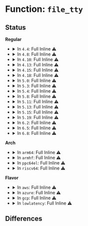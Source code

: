 # Function: <code>file_tty</code>

## Status
<b>Regular</b>
<ul>
<li>
<details>
<summary>In <code>4.4</code>: Full Inline ⚠️</summary>

**Collision:** Unique Static

**Inline:** Full

**Transformation:** False

**Instances:**

```
In drivers/tty/tty_io.c (ffffffff814df70b)
Location: drivers/tty/tty_io.c:181
Inline: True
Inline callers:
  - drivers/tty/tty_io.c:this_tty
  - drivers/tty/tty_io.c:__tty_fasync
  - drivers/tty/tty_io.c:tty_fasync
  - drivers/tty/tty_io.c:__tty_hangup
  - drivers/tty/tty_io.c:tty_compat_ioctl
  - drivers/tty/tty_io.c:tty_poll
  - drivers/tty/tty_io.c:tty_read
  - drivers/tty/tty_io.c:tty_write
  - drivers/tty/tty_io.c:tty_ioctl
  - drivers/tty/tty_io.c:tty_release
```
</details>
</li>
<li>
<details>
<summary>In <code>4.8</code>: Full Inline ⚠️</summary>

**Collision:** Unique Static

**Inline:** Full

**Transformation:** False

**Instances:**

```
In drivers/tty/tty_io.c (ffffffff815308bb)
Location: drivers/tty/tty_io.c:176
Inline: True
Inline callers:
  - drivers/tty/tty_io.c:this_tty
  - drivers/tty/tty_io.c:tty_compat_ioctl
  - drivers/tty/tty_io.c:tty_ioctl
  - drivers/tty/tty_io.c:tty_fasync
  - drivers/tty/tty_io.c:__tty_fasync
  - drivers/tty/tty_io.c:tty_poll
  - drivers/tty/tty_io.c:tty_release
  - drivers/tty/tty_io.c:tty_write
  - drivers/tty/tty_io.c:tty_read
  - drivers/tty/tty_io.c:__tty_hangup
```
</details>
</li>
<li>
<details>
<summary>In <code>4.10</code>: Full Inline ⚠️</summary>

**Collision:** Unique Static

**Inline:** Full

**Transformation:** False

**Instances:**

```
In drivers/tty/tty_io.c (ffffffff8155d00b)
Location: drivers/tty/tty_io.c:176
Inline: True
Inline callers:
  - drivers/tty/tty_io.c:this_tty
  - drivers/tty/tty_io.c:tty_compat_ioctl
  - drivers/tty/tty_io.c:tty_ioctl
  - drivers/tty/tty_io.c:tty_fasync
  - drivers/tty/tty_io.c:__tty_fasync
  - drivers/tty/tty_io.c:tty_poll
  - drivers/tty/tty_io.c:tty_release
  - drivers/tty/tty_io.c:tty_write
  - drivers/tty/tty_io.c:tty_read
  - drivers/tty/tty_io.c:__tty_hangup
```
</details>
</li>
<li>
<details>
<summary>In <code>4.13</code>: Full Inline ⚠️</summary>

**Collision:** Unique Static

**Inline:** Full

**Transformation:** False

**Instances:**

```
In drivers/tty/tty_io.c (ffffffff81571a1b)
Location: drivers/tty/tty_io.c:177
Inline: True
Inline callers:
  - drivers/tty/tty_io.c:this_tty
  - drivers/tty/tty_io.c:tty_compat_ioctl
  - drivers/tty/tty_io.c:tty_ioctl
  - drivers/tty/tty_io.c:tty_fasync
  - drivers/tty/tty_io.c:__tty_fasync
  - drivers/tty/tty_io.c:tty_poll
  - drivers/tty/tty_io.c:tty_release
  - drivers/tty/tty_io.c:tty_write
  - drivers/tty/tty_io.c:tty_read
```
</details>
</li>
<li>
<details>
<summary>In <code>4.15</code>: Full Inline ⚠️</summary>

**Collision:** Unique Static

**Inline:** Full

**Transformation:** False

**Instances:**

```
In drivers/tty/tty_io.c (ffffffff815d5f8b)
Location: drivers/tty/tty_io.c:178
Inline: True
Inline callers:
  - drivers/tty/tty_io.c:this_tty
  - drivers/tty/tty_io.c:tty_compat_ioctl
  - drivers/tty/tty_io.c:tty_ioctl
  - drivers/tty/tty_io.c:tty_fasync
  - drivers/tty/tty_io.c:__tty_fasync
  - drivers/tty/tty_io.c:tty_poll
  - drivers/tty/tty_io.c:tty_release
  - drivers/tty/tty_io.c:tty_write
  - drivers/tty/tty_io.c:tty_read
  - drivers/tty/tty_io.c:tty_show_fdinfo
```
</details>
</li>
<li>
<details>
<summary>In <code>4.18</code>: Full Inline ⚠️</summary>

**Collision:** Unique Static

**Inline:** Full

**Transformation:** False

**Instances:**

```
In drivers/tty/tty_io.c (ffffffff8160eedb)
Location: drivers/tty/tty_io.c:178
Inline: True
Inline callers:
  - drivers/tty/tty_io.c:this_tty
  - drivers/tty/tty_io.c:tty_compat_ioctl
  - drivers/tty/tty_io.c:tty_ioctl
  - drivers/tty/tty_io.c:tty_fasync
  - drivers/tty/tty_io.c:__tty_fasync
  - drivers/tty/tty_io.c:tty_poll
  - drivers/tty/tty_io.c:tty_release
  - drivers/tty/tty_io.c:tty_write
  - drivers/tty/tty_io.c:tty_read
  - drivers/tty/tty_io.c:tty_show_fdinfo
```
</details>
</li>
<li>
<details>
<summary>In <code>5.0</code>: Full Inline ⚠️</summary>

**Collision:** Unique Static

**Inline:** Full

**Transformation:** False

**Instances:**

```
In drivers/tty/tty_io.c (ffffffff8162babb)
Location: drivers/tty/tty_io.c:179
Inline: True
Inline callers:
  - drivers/tty/tty_io.c:this_tty
  - drivers/tty/tty_io.c:tty_compat_ioctl
  - drivers/tty/tty_io.c:tty_ioctl
  - drivers/tty/tty_io.c:tty_fasync
  - drivers/tty/tty_io.c:__tty_fasync
  - drivers/tty/tty_io.c:tty_poll
  - drivers/tty/tty_io.c:tty_release
  - drivers/tty/tty_io.c:tty_write
  - drivers/tty/tty_io.c:tty_read
  - drivers/tty/tty_io.c:tty_show_fdinfo
```
</details>
</li>
<li>
<details>
<summary>In <code>5.3</code>: Full Inline ⚠️</summary>

**Collision:** Unique Static

**Inline:** Full

**Transformation:** False

**Instances:**

```
In drivers/tty/tty_io.c (ffffffff8165fbbb)
Location: drivers/tty/tty_io.c:179
Inline: True
Inline callers:
  - drivers/tty/tty_io.c:this_tty
  - drivers/tty/tty_io.c:tty_compat_ioctl
  - drivers/tty/tty_io.c:tty_ioctl
  - drivers/tty/tty_io.c:tty_fasync
  - drivers/tty/tty_io.c:__tty_fasync
  - drivers/tty/tty_io.c:tty_poll
  - drivers/tty/tty_io.c:tty_release
  - drivers/tty/tty_io.c:tty_write
  - drivers/tty/tty_io.c:tty_read
  - drivers/tty/tty_io.c:tty_show_fdinfo
```
</details>
</li>
<li>
<details>
<summary>In <code>5.4</code>: Full Inline ⚠️</summary>

**Collision:** Unique Static

**Inline:** Full

**Transformation:** False

**Instances:**

```
In drivers/tty/tty_io.c (ffffffff816821db)
Location: drivers/tty/tty_io.c:179
Inline: True
Inline callers:
  - drivers/tty/tty_io.c:this_tty
  - drivers/tty/tty_io.c:tty_compat_ioctl
  - drivers/tty/tty_io.c:tty_ioctl
  - drivers/tty/tty_io.c:tty_fasync
  - drivers/tty/tty_io.c:__tty_fasync
  - drivers/tty/tty_io.c:tty_poll
  - drivers/tty/tty_io.c:tty_release
  - drivers/tty/tty_io.c:tty_write
  - drivers/tty/tty_io.c:tty_read
  - drivers/tty/tty_io.c:tty_show_fdinfo
```
</details>
</li>
<li>
<details>
<summary>In <code>5.8</code>: Full Inline ⚠️</summary>

**Collision:** Unique Static

**Inline:** Full

**Transformation:** False

**Instances:**

```
In drivers/tty/tty_io.c (ffffffff8173356b)
Location: drivers/tty/tty_io.c:180
Inline: True
Inline callers:
  - drivers/tty/tty_io.c:this_tty
  - drivers/tty/tty_io.c:tty_compat_ioctl
  - drivers/tty/tty_io.c:tty_ioctl
  - drivers/tty/tty_io.c:tty_fasync
  - drivers/tty/tty_io.c:tty_fasync
  - drivers/tty/tty_io.c:tty_poll
  - drivers/tty/tty_io.c:tty_release
  - drivers/tty/tty_io.c:tty_release
  - drivers/tty/tty_io.c:tty_write
  - drivers/tty/tty_io.c:tty_read
  - drivers/tty/tty_io.c:tty_show_fdinfo
```
</details>
</li>
<li>
<details>
<summary>In <code>5.11</code>: Full Inline ⚠️</summary>

**Collision:** Unique Static

**Inline:** Full

**Transformation:** False

**Instances:**

```
In drivers/tty/tty_io.c (ffffffff8174f6cb)
Location: drivers/tty/tty_io.c:177
Inline: True
Inline callers:
  - drivers/tty/tty_io.c:this_tty
  - drivers/tty/tty_io.c:tty_compat_ioctl
  - drivers/tty/tty_io.c:tty_ioctl
  - drivers/tty/tty_io.c:tty_fasync
  - drivers/tty/tty_io.c:tty_fasync
  - drivers/tty/tty_io.c:tty_poll
  - drivers/tty/tty_io.c:tty_release
  - drivers/tty/tty_io.c:tty_release
  - drivers/tty/tty_io.c:tty_read
  - drivers/tty/tty_io.c:tty_show_fdinfo
```
</details>
</li>
<li>
<details>
<summary>In <code>5.13</code>: Full Inline ⚠️</summary>

**Collision:** Unique Static

**Inline:** Full

**Transformation:** False

**Instances:**

```
In drivers/tty/tty_io.c (ffffffff8173367b)
Location: drivers/tty/tty_io.c:178
Inline: True
Inline callers:
  - drivers/tty/tty_io.c:this_tty
  - drivers/tty/tty_io.c:tty_compat_ioctl
  - drivers/tty/tty_io.c:tty_ioctl
  - drivers/tty/tty_io.c:tty_fasync
  - drivers/tty/tty_io.c:tty_fasync
  - drivers/tty/tty_io.c:tty_poll
  - drivers/tty/tty_io.c:tty_release
  - drivers/tty/tty_io.c:tty_release
  - drivers/tty/tty_io.c:tty_read
  - drivers/tty/tty_io.c:tty_show_fdinfo
```
</details>
</li>
<li>
<details>
<summary>In <code>5.15</code>: Full Inline ⚠️</summary>

**Collision:** Unique Static

**Inline:** Full

**Transformation:** False

**Instances:**

```
In drivers/tty/tty_io.c (ffffffff817b3feb)
Location: drivers/tty/tty_io.c:178
Inline: True
Inline callers:
  - drivers/tty/tty_io.c:this_tty
  - drivers/tty/tty_io.c:tty_compat_ioctl
  - drivers/tty/tty_io.c:tty_ioctl
  - drivers/tty/tty_io.c:tty_fasync
  - drivers/tty/tty_io.c:tty_fasync
  - drivers/tty/tty_io.c:tty_poll
  - drivers/tty/tty_io.c:tty_release
  - drivers/tty/tty_io.c:tty_release
  - drivers/tty/tty_io.c:tty_read
  - drivers/tty/tty_io.c:tty_show_fdinfo
```
</details>
</li>
<li>
<details>
<summary>In <code>5.19</code>: Full Inline ⚠️</summary>

**Collision:** Unique Static

**Inline:** Full

**Transformation:** False

**Instances:**

```
In drivers/tty/tty_io.c (ffffffff818efcc7)
Location: drivers/tty/tty_io.c:177
Inline: True
Inline callers:
  - drivers/tty/tty_io.c:this_tty
  - drivers/tty/tty_io.c:tty_compat_ioctl
  - drivers/tty/tty_io.c:tty_ioctl
  - drivers/tty/tty_io.c:tty_fasync
  - drivers/tty/tty_io.c:tty_fasync
  - drivers/tty/tty_io.c:tty_poll
  - drivers/tty/tty_io.c:tty_release
  - drivers/tty/tty_io.c:tty_release
  - drivers/tty/tty_io.c:tty_read
  - drivers/tty/tty_io.c:tty_show_fdinfo
```
</details>
</li>
<li>
<details>
<summary>In <code>6.2</code>: Full Inline ⚠️</summary>

**Collision:** Unique Static

**Inline:** Full

**Transformation:** False

**Instances:**

```
In drivers/tty/tty_io.c (ffffffff81a47d87)
Location: drivers/tty/tty_io.c:176
Inline: True
Inline callers:
  - drivers/tty/tty_io.c:this_tty
  - drivers/tty/tty_io.c:tty_compat_ioctl
  - drivers/tty/tty_io.c:tty_ioctl
  - drivers/tty/tty_io.c:tty_fasync
  - drivers/tty/tty_io.c:tty_poll
  - drivers/tty/tty_io.c:tty_release
  - drivers/tty/tty_io.c:tty_read
  - drivers/tty/tty_io.c:tty_show_fdinfo
```
</details>
</li>
<li>
<details>
<summary>In <code>6.5</code>: Full Inline ⚠️</summary>

**Collision:** Unique Static

**Inline:** Full

**Transformation:** False

**Instances:**

```
In drivers/tty/tty_io.c (ffffffff81a91f2a)
Location: drivers/tty/tty_io.c:177
Inline: True
Inline callers:
  - drivers/tty/tty_io.c:this_tty
  - drivers/tty/tty_io.c:tty_compat_ioctl
  - drivers/tty/tty_io.c:tty_ioctl
  - drivers/tty/tty_io.c:tty_fasync
  - drivers/tty/tty_io.c:tty_poll
  - drivers/tty/tty_io.c:tty_release
  - drivers/tty/tty_io.c:tty_read
  - drivers/tty/tty_io.c:tty_show_fdinfo
```
</details>
</li>
<li>
<details>
<summary>In <code>6.8</code>: Full Inline ⚠️</summary>

**Collision:** Unique Static

**Inline:** Full

**Transformation:** False

**Instances:**

```
In drivers/tty/tty_io.c (ffffffff81ae490a)
Location: drivers/tty/tty_io.c:177
Inline: True
Inline callers:
  - drivers/tty/tty_io.c:this_tty
  - drivers/tty/tty_io.c:tty_compat_ioctl
  - drivers/tty/tty_io.c:tty_ioctl
  - drivers/tty/tty_io.c:tty_fasync
  - drivers/tty/tty_io.c:tty_poll
  - drivers/tty/tty_io.c:tty_release
  - drivers/tty/tty_io.c:tty_read
  - drivers/tty/tty_io.c:tty_show_fdinfo
```
</details>
</li>
</ul>
<b>Arch</b>
<ul>
<li>
<details>
<summary>In <code>arm64</code>: Full Inline ⚠️</summary>

**Collision:** Unique Static

**Inline:** Full

**Transformation:** False

**Instances:**

```
In drivers/tty/tty_io.c (ffff80001084e4a0)
Location: drivers/tty/tty_io.c:179
Inline: True
Inline callers:
  - drivers/tty/tty_io.c:this_tty
  - drivers/tty/tty_io.c:tty_compat_ioctl
  - drivers/tty/tty_io.c:tty_ioctl
  - drivers/tty/tty_io.c:tty_fasync
  - drivers/tty/tty_io.c:__tty_fasync
  - drivers/tty/tty_io.c:tty_poll
  - drivers/tty/tty_io.c:tty_release
  - drivers/tty/tty_io.c:tty_write
  - drivers/tty/tty_io.c:tty_read
  - drivers/tty/tty_io.c:tty_show_fdinfo
```
</details>
</li>
<li>
<details>
<summary>In <code>armhf</code>: Full Inline ⚠️</summary>

**Collision:** Unique Static

**Inline:** Full

**Transformation:** False

**Instances:**

```
In drivers/tty/tty_io.c (c095a5f8)
Location: drivers/tty/tty_io.c:179
Inline: True
Inline callers:
  - drivers/tty/tty_io.c:this_tty
  - drivers/tty/tty_io.c:tty_ioctl
  - drivers/tty/tty_io.c:tty_fasync
  - drivers/tty/tty_io.c:__tty_fasync
  - drivers/tty/tty_io.c:tty_poll
  - drivers/tty/tty_io.c:tty_release
  - drivers/tty/tty_io.c:tty_write
  - drivers/tty/tty_io.c:tty_read
  - drivers/tty/tty_io.c:tty_show_fdinfo
```
</details>
</li>
<li>
<details>
<summary>In <code>ppc64el</code>: Full Inline ⚠️</summary>

**Collision:** Unique Static

**Inline:** Full

**Transformation:** False

**Instances:**

```
In drivers/tty/tty_io.c (c0000000008ecd30)
Location: drivers/tty/tty_io.c:179
Inline: True
Inline callers:
  - drivers/tty/tty_io.c:this_tty
  - drivers/tty/tty_io.c:tty_compat_ioctl
  - drivers/tty/tty_io.c:tty_ioctl
  - drivers/tty/tty_io.c:tty_fasync
  - drivers/tty/tty_io.c:__tty_fasync
  - drivers/tty/tty_io.c:tty_poll
  - drivers/tty/tty_io.c:tty_release
  - drivers/tty/tty_io.c:tty_write
  - drivers/tty/tty_io.c:tty_read
  - drivers/tty/tty_io.c:tty_show_fdinfo
```
</details>
</li>
<li>
<details>
<summary>In <code>riscv64</code>: Full Inline ⚠️</summary>

**Collision:** Unique Static

**Inline:** Full

**Transformation:** False

**Instances:**

```
In drivers/tty/tty_io.c (ffffffe00052cbd4)
Location: drivers/tty/tty_io.c:179
Inline: True
Inline callers:
  - drivers/tty/tty_io.c:this_tty
  - drivers/tty/tty_io.c:tty_ioctl
  - drivers/tty/tty_io.c:tty_fasync
  - drivers/tty/tty_io.c:__tty_fasync
  - drivers/tty/tty_io.c:tty_poll
  - drivers/tty/tty_io.c:tty_release
  - drivers/tty/tty_io.c:tty_write
  - drivers/tty/tty_io.c:tty_read
  - drivers/tty/tty_io.c:tty_show_fdinfo
```
</details>
</li>
</ul>
<b>Flavor</b>
<ul>
<li>
<details>
<summary>In <code>aws</code>: Full Inline ⚠️</summary>

**Collision:** Unique Static

**Inline:** Full

**Transformation:** False

**Instances:**

```
In drivers/tty/tty_io.c (ffffffff81647c5b)
Location: drivers/tty/tty_io.c:179
Inline: True
Inline callers:
  - drivers/tty/tty_io.c:this_tty
  - drivers/tty/tty_io.c:tty_compat_ioctl
  - drivers/tty/tty_io.c:tty_ioctl
  - drivers/tty/tty_io.c:tty_fasync
  - drivers/tty/tty_io.c:__tty_fasync
  - drivers/tty/tty_io.c:tty_poll
  - drivers/tty/tty_io.c:tty_release
  - drivers/tty/tty_io.c:tty_write
  - drivers/tty/tty_io.c:tty_read
  - drivers/tty/tty_io.c:tty_show_fdinfo
```
</details>
</li>
<li>
<details>
<summary>In <code>azure</code>: Full Inline ⚠️</summary>

**Collision:** Unique Static

**Inline:** Full

**Transformation:** False

**Instances:**

```
In drivers/tty/tty_io.c (ffffffff816280bb)
Location: drivers/tty/tty_io.c:179
Inline: True
Inline callers:
  - drivers/tty/tty_io.c:this_tty
  - drivers/tty/tty_io.c:tty_compat_ioctl
  - drivers/tty/tty_io.c:tty_ioctl
  - drivers/tty/tty_io.c:tty_fasync
  - drivers/tty/tty_io.c:__tty_fasync
  - drivers/tty/tty_io.c:tty_poll
  - drivers/tty/tty_io.c:tty_release
  - drivers/tty/tty_io.c:tty_write
  - drivers/tty/tty_io.c:tty_read
  - drivers/tty/tty_io.c:tty_show_fdinfo
```
</details>
</li>
<li>
<details>
<summary>In <code>gcp</code>: Full Inline ⚠️</summary>

**Collision:** Unique Static

**Inline:** Full

**Transformation:** False

**Instances:**

```
In drivers/tty/tty_io.c (ffffffff8167601b)
Location: drivers/tty/tty_io.c:179
Inline: True
Inline callers:
  - drivers/tty/tty_io.c:this_tty
  - drivers/tty/tty_io.c:tty_compat_ioctl
  - drivers/tty/tty_io.c:tty_ioctl
  - drivers/tty/tty_io.c:tty_fasync
  - drivers/tty/tty_io.c:__tty_fasync
  - drivers/tty/tty_io.c:tty_poll
  - drivers/tty/tty_io.c:tty_release
  - drivers/tty/tty_io.c:tty_write
  - drivers/tty/tty_io.c:tty_read
  - drivers/tty/tty_io.c:tty_show_fdinfo
```
</details>
</li>
<li>
<details>
<summary>In <code>lowlatency</code>: Full Inline ⚠️</summary>

**Collision:** Unique Static

**Inline:** Full

**Transformation:** False

**Instances:**

```
In drivers/tty/tty_io.c (ffffffff8169073b)
Location: drivers/tty/tty_io.c:179
Inline: True
Inline callers:
  - drivers/tty/tty_io.c:this_tty
  - drivers/tty/tty_io.c:tty_compat_ioctl
  - drivers/tty/tty_io.c:tty_ioctl
  - drivers/tty/tty_io.c:tty_fasync
  - drivers/tty/tty_io.c:__tty_fasync
  - drivers/tty/tty_io.c:tty_poll
  - drivers/tty/tty_io.c:tty_release
  - drivers/tty/tty_io.c:tty_write
  - drivers/tty/tty_io.c:tty_read
  - drivers/tty/tty_io.c:tty_show_fdinfo
```
</details>
</li>
</ul>

## Differences

